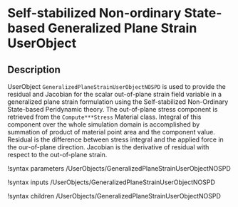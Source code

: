 # Self-stabilized Non-ordinary State-based Generalized Plane Strain UserObject

## Description

UserObject `GeneralizedPlaneStrainUserObjectNOSPD` is used to provide the residual and Jacobian for the scalar out-of-plane strain field variable in a generalized plane strain formulation using the Self-stabilized Non-Ordinary State-based Peridynamic theory. The out-of-plane stress component is retrieved from the `Compute***Stress` Material class. Integral of this component over the whole simulation domain is accomplished by summation of product of material point area and the component value. Residual is the difference between stress integral and the applied force in the our-of-plane direction. Jacobian is the derivative of residual with respect to the out-of-plane strain.

!syntax parameters /UserObjects/GeneralizedPlaneStrainUserObjectNOSPD

!syntax inputs /UserObjects/GeneralizedPlaneStrainUserObjectNOSPD

!syntax children /UserObjects/GeneralizedPlaneStrainUserObjectNOSPD
